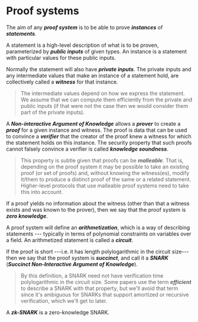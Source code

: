# Proof systems

The aim of any ***proof system*** is to be able to prove ***instances*** of ***statements***.

A statement is a high-level description of what is to be proven, parameterized by
***public inputs*** of given types. An instance is a statement with particular values for
these public inputs.

Normally the statement will also have ***private inputs***. The private inputs and any
intermediate values that make an instance of a statement hold, are collectively called a
***witness*** for that instance.

> The intermediate values depend on how we express the statement. We assume that we can
> compute them efficiently from the private and public inputs (if that were not the case
> then we would consider them part of the private inputs).

A ***Non-interactive Argument of Knowledge*** allows a ***prover*** to create a ***proof***
for a given instance and witness. The proof is data that can be used to convince a
***verifier*** that the creator of the proof knew a witness for which the statement holds on
this instance. The security property that such proofs cannot falsely convince a verifier is
called ***knowledge soundness***.

> This property is subtle given that proofs can be ***malleable***. That is, depending on the
> proof system it may be possible to take an existing proof (or set of proofs) and, without
> knowing the witness(es), modify it/them to produce a distinct proof of the same or a related
> statement. Higher-level protocols that use malleable proof systems need to take this into
> account.

If a proof yields no information about the witness (other than that a witness exists and was
known to the prover), then we say that the proof system is ***zero knowledge***.

A proof system will define an ***arithmetization***, which is a way of describing statements
--- typically in terms of polynomial constraints on variables over a field. An arithmetized
statement is called a ***circuit***.

If the proof is short ---i.e. it has length polylogarithmic in the circuit size--- then
we say that the proof system is ***succinct***, and call it a ***SNARK***
(***Succinct Non-Interactive Argument of Knowledge***).

> By this definition, a SNARK need not have verification time polylogarithmic in the circuit
> size. Some papers use the term ***efficient*** to describe a SNARK with that property, but
> we'll avoid that term since it's ambiguous for SNARKs that support amortized or recursive
> verification, which we'll get to later.

A ***zk-SNARK*** is a zero-knowledge SNARK.
